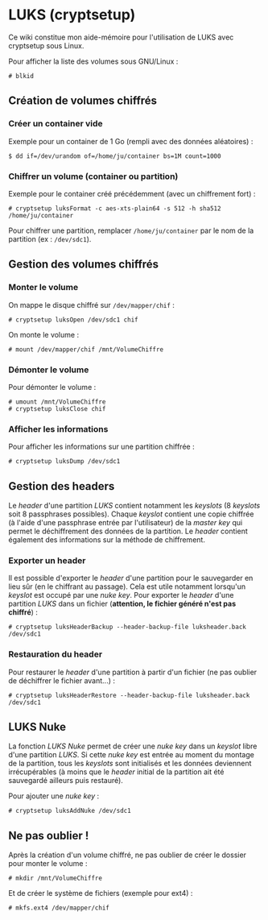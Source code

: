 LUKS (cryptsetup)
=================

Ce wiki constitue mon aide-mémoire pour l'utilisation de LUKS avec cryptsetup sous Linux.

Pour afficher la liste des volumes sous GNU/Linux :
```
# blkid
```

## Création de volumes chiffrés
### Créer un container vide
Exemple pour un container de 1 Go (rempli avec des données aléatoires) :
```
$ dd if=/dev/urandom of=/home/ju/container bs=1M count=1000
```

### Chiffrer un volume (container ou partition)
Exemple pour le container créé précédemment (avec un chiffrement fort) :
```
# cryptsetup luksFormat -c aes-xts-plain64 -s 512 -h sha512 /home/ju/container
```
Pour chiffrer une partition, remplacer `/home/ju/container` par le nom de la partition (ex : `/dev/sdc1`).

## Gestion des volumes chiffrés
### Monter le volume
On mappe le disque chiffré sur `/dev/mapper/chif` :
```
# cryptsetup luksOpen /dev/sdc1 chif
```
On monte le volume :
```
# mount /dev/mapper/chif /mnt/VolumeChiffre
```

### Démonter le volume
Pour démonter le volume :
```
# umount /mnt/VolumeChiffre
# cryptsetup luksClose chif
```

### Afficher les informations
Pour afficher les informations sur une partition chiffrée :
```
# cryptsetup luksDump /dev/sdc1
```

## Gestion des headers
Le *header* d'une partition *LUKS* contient notamment les *keyslots* (8 *keyslots* soit 8 passphrases possibles). Chaque *keyslot* contient une copie chiffrée (à l'aide d'une passphrase entrée par l'utilisateur) de la *master key* qui permet le déchiffrement des données de la partition. Le *header* contient également des informations sur la méthode de chiffrement.

### Exporter un header
Il est possible d'exporter le *header* d'une partition pour le sauvegarder en lieu sûr (en le chiffrant au passage). Cela est utile notamment lorsqu'un *keyslot* est occupé par une *nuke key*. Pour exporter le *header* d'une partition *LUKS* dans un fichier (**attention, le fichier généré n'est pas chiffré**) :
```
# cryptsetup luksHeaderBackup --header-backup-file luksheader.back /dev/sdc1
```

### Restauration du header
Pour restaurer le *header* d'une partition à partir d'un fichier (ne pas oublier de déchiffrer le fichier avant...) :
```
# cryptsetup luksHeaderRestore --header-backup-file luksheader.back /dev/sdc1
```

## LUKS Nuke
La fonction *LUKS Nuke* permet de créer une *nuke key* dans un *keyslot* libre d'une partition *LUKS*. Si cette *nuke key* est entrée au moment du montage de la partition, tous les *keyslots* sont initialisés et les données deviennent irrécupérables (à moins que le *header* initial de la partition ait été sauvegardé ailleurs puis restauré).

Pour ajouter une *nuke key* :
```
# cryptsetup luksAddNuke /dev/sdc1
```

## Ne pas oublier !
Après la création d'un volume chiffré, ne pas oublier de créer le dossier pour monter le volume :
```
# mkdir /mnt/VolumeChiffre
```
Et de créer le système de fichiers (exemple pour ext4) :
```
# mkfs.ext4 /dev/mapper/chif
```
